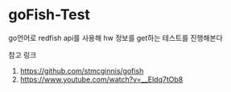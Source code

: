 # goFish-Test
go언어로 redfish api를 사용해 hw 정보를 get하는 테스트를 진행해본다

참고 링크
1) https://github.com/stmcginnis/gofish
2) https://www.youtube.com/watch?v=__Eldq7tOb8